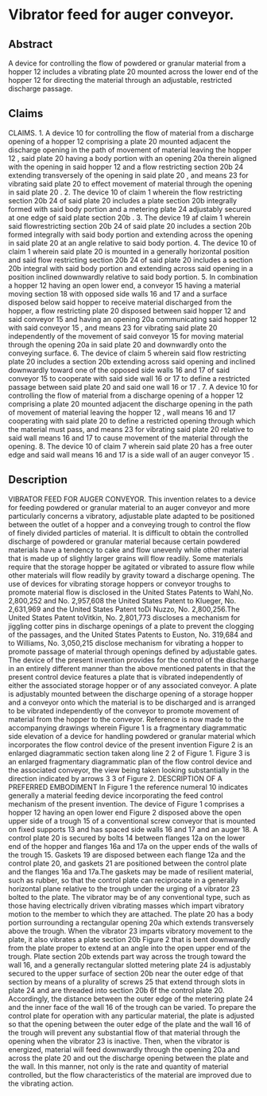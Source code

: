 # Vibrator feed for auger conveyor.

## Abstract
A device for controlling the flow of powdered or granular material from a hopper 12 includes a vibrating plate 20 mounted across the lower end of the hopper 12 for directing the material through an adjustable, restricted discharge passage.

## Claims
CLAIMS. 1. A device 10 for controlling the flow of material from a discharge opening of a hopper 12 comprising a plate 20 mounted adjacent the discharge opening in the path of movement of material leaving the hopper 12 , said plate 20 having a body portion with an opening 20a therein aligned with the opening in said hopper 12 and a flow restricting section 20b 24 extending transversely of the opening in said plate 20 , and means 23 for vibrating said plate 20 to effect movement of material through the opening in said plate 20 . 2. The device 10 of claim 1 wherein the flow restricting section 20b 24 of said plate 20 includes a plate section 20b integrally formed with said body portion and a metering plate 24 adjustably secured at one edge of said plate section 20b . 3. The device 19 af claim 1 wherein said flowrestricting section 20b 24 of said plate 20 includes a section 20b formed integrally with said body portion and extending across the opening in said plate 20 at an angle relative to said body portion. 4. The device 10 of claim 1 wherein said plate 20 is mounted in a generally horizontal position and said flow restricting section 20b 24 of said plate 20 includes a section 20b integral with said body portion and extending across said opening in a position inclined downwardly relative to said body portion. 5. In combination a hopper 12 having an open lower end, a conveyor 15 having a material moving section 18 with opposed side walls 16 and 17 and a surface disposed below said hopper to receive material discharged from the hopper, a flow restricting plate 20 disposed between said hopper 12 and said conveyor 15 and having an opening 20a communicating said hopper 12 with said conveyor 15 , and means 23 for vibrating said plate 20 independently of the movement of said conveyor 15 for moving material through the opening 20a in said plate 20 and downwardly onto the conveying surface. 6. The device of claim 5 wherein said flow restricting plate 20 includes a section 20b extending across said opening and inclined downwardly toward one of the opposed side walls 16 and 17 of said conveyor 15 to cooperate with said side wall 16 or 17 to define a restricted passage between said plate 20 and said one wall 16 or 17 . 7. A device 10 for controlling the flow of material from a discharge opening of a hopper 12 comprising a plate 20 mounted adjacent the discharge opening in the path of movement of material leaving the hopper 12 , wall means 16 and 17 cooperating with said plate 20 to define a restricted opening through which the material must pass, and means 23 for vibrating said plate 20 relative to said wall means 16 and 17 to cause movement of the material through the opening. 8. The device 10 of claim 7 wherein said plate 20 has a free outer edge and said wall means 16 and 17 is a side wall of an auger conveyor 15 .

## Description
VIBRATOR FEED FOR AUGER CONVEYOR. This invention relates to a device for feeding powdered or granular material to an auger conveyor and more particularly concerns a vibratory, adjustable plate adapted to be positioned between the outlet of a hopper and a conveying trough to control the flow of finely divided particles of material. It is difficult to obtain the controlled discharge of powdered or granular material because certain powdered materials have a tendency to cake and flow unevenly while other material that is made up of slightly larger grains will flow readily. Some materials require that the storage hopper be agitated or vibrated to assure flow while other materials will flow readily by gravity toward a discharge opening. The use of devices for vibrating storage hoppers or conveyor troughs to promote material flow is disclosed in the United States Patents to Wahl,No. 2,800,252 and No. 2,957,608 the United States Patent to Klueger, No. 2,631,969 and the United States Patent toDi Nuzzo, No. 2,800,256.The United States Patent toVitkin, No. 2,801,773 discloses a mechanism for jiggling cotter pins in discharge openings of a plate to prevent the clogging of the passages, and the United States Patents to Euston, No. 319,684 and to Williams, No. 3,050,215 disclose mechanism for vibrating a hopper to promote passage of material through openings defined by adjustable gates. The device of the present invention provides for the control of the discharge in an entirely different manner than the above mentioned patents in that the present control device features a plate that is vibrated independently of either the associated storage hopper or of any associated conveyor. A plate is adjustably mounted between the discharge opening of a storage hopper and a conveyor onto which the material is to be discharged and is arranged to be vibrated independently of the conveyor to promote movement of material from the hopper to the conveyor. Reference is now made to the accompanying drawings wherein Figure 1 is a fragmentary diagrammatic side elevation of a device for handling powdered or granular material which incorporates the flow control device of the present invention Figure 2 is an enlarged diagrammatic section taken along line 2 2 of Figure 1. Figure 3 is an enlarged fragmentary diagrammatic plan of the flow control device and the associated conveyor, the view being taken looking substantially in the direction indicated by arrows 3 3 of Figure 2. DESCRIPTION OF A PREFERRED EMBODIMENT In Figure 1 the reference numeral 10 indicates generally a material feeding device incorporating the feed control mechanism of the present invention. The device of Figure 1 comprises a hopper 12 having an open lower end Figure 2 disposed above the open upper side of a trough 15 of a conventional screw conveyor that is mounted on fixed supports 13 and has spaced side walls 16 and 17 and an auger 18. A control plate 20 is secured by bolts 14 between flanges 12a on the lower end of the hopper and flanges 16a and 17a on the upper ends of the walls of the trough 15. Gaskets 19 are disposed between each flange 12a and the control plate 20, and gaskets 21 are positioned between the control plate and the flanges 16a and 17a.The gaskets may be made of resilient material, such as rubber, so that the control plate can reciprocate in a generally horizontal plane relative to the trough under the urging of a vibrator 23 bolted to the plate. The vibrator may be of any conventional type, such as those having electrically driven vibrating masses which impart vibratory motion to the member to which they are attached. The plate 20 has a body portion surrounding a rectangular opening 20a which extends transversely above the trough. When the vibrator 23 imparts vibratory movement to the plate, it also vibrates a plate section 20b Figure 2 that is bent downwardly from the plate proper to extend at an angle into the open upper end of the trough. Plate section 20b extends part way across the trough toward the wall 16, and a generally rectangular slotted metering plate 24 is adjustably secured to the upper surface of section 20b near the outer edge of that section by means of a plurality of screws 25 that extend through slots in plate 24 and are threaded into section 20b 6f the control plate 20. Accordingly, the distance between the outer edge of the metering plate 24 and the inner face of the wall 16 of the trough can be varied. To prepare the control plate for operation with any particular material, the plate is adjusted so that the opening between the outer edge of the plate and the wall 16 of the trough will prevent any substantial flow of that material through the opening when the vibrator 23 is inactive. Then, when the vibrator is energized, material will feed downwardly through the opening 20a and across the plate 20 and out the discharge opening between the plate and the wall. In this manner, not only is the rate and quantity of material controlled, but the flow characteristics of the material are improved due to the vibrating action.